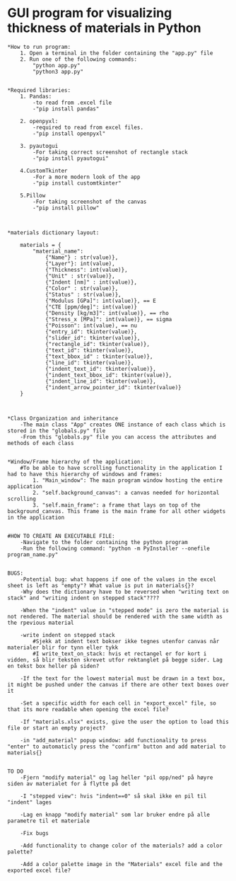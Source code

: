 # GUI program for visualizing thickness of materials in Python

    *How to run program:
        1. Open a terminal in the folder containing the "app.py" file
        2. Run one of the following commands:
            "python app.py"
            "python3 app.py"


    *Required libraries:
        1. Pandas: 
            -to read from .excel file
            -"pip install pandas"

        2. openpyxl:
            -required to read from excel files.
            -"pip install openpyxl"
    
        3. pyautogui
            -For taking correct screenshot of rectangle stack
            -"pip install pyautogui"
        
        4.CustomTkinter
            -For a more modern look of the app
            -"pip install customtkinter"
        
        5.Pillow
            -For taking screenshot of the canvas
            -"pip install pillow"

    

    *materials dictionary layout:

        materials = {
            "material_name":
                {"Name"} : str(value)},
                {"Layer"}: int(value),
                {"Thickness": int(value)},
                {"Unit" : str(value)},
                {"Indent [nm]" : int(value)},
                {"Color" : str(value)},
                {"Status" : str(value)},
                {"Modulus [GPa]": int(value)}, == E
                {"CTE [ppm/deg]": int(value)}
                {"Density [kg/m3]": int(value)}, == rho
                {"Stress_x [MPa]": int(value)}, == sigma
                {"Poisson": int(value), == nu
                {"entry_id": tkinter(value)},
                {"slider_id": tkinter(value)},
                {"rectangle_id": tkinter(value)},
                {"text_id": tkinter(value)},
                {"text_bbox_id" : tkinter(value)},
                {"line_id": tkinter(value)},
                {"indent_text_id": tkinter(value)},
                {"indent_text_bbox_id": tkinter(value)},
                {"indent_line_id": tkinter(value)},
                {"indent_arrow_pointer_id": tkinter(value)}
        }



    *Class Organization and inheritance
        -The main class "App" creates ONE instance of each class which is stored in the "globals.py" file
        -From this "globals.py" file you can access the attributes and methods of each class


    *Window/Frame hierarchy of the application:
        #To be able to have scrolling functionality in the application I had to have this hierarchy of windows and frames:
            1. "Main_window": The main program window hosting the entire application
            2. "self.background_canvas": a canvas needed for horizontal scrolling
            3. "self.main_frame": a frame that lays on top of the background_canvas. This frame is the main frame for all other widgets in the application


    #HOW TO CREATE AN EXECUTABLE FILE:
        -Navigate to the folder containing the python program
        -Run the following command: "python -m PyInstaller --onefile program_name.py"


    BUGS:
        -Potential bug: what happens if one of the values in the excel sheet is left as "empty"? What value is put in materials{}?
        -Why does the dictionary have to be reversed when "writing text on stack" and "writing indent on stepped stack"????

        -When the "indent" value in "stepped mode" is zero the material is not rendered. The material should be rendered with the same width as the rpevious material
        
        -write indent on stepped stack
            #Sjekk at indent text bokser ikke tegnes utenfor canvas når materialer blir for tynn eller tykk
            #I write_text_on_stack: hvis et rectangel er for kort i vidden, så blir teksten skrevet utfor rektanglet på begge sider. Lag en tekst box heller på siden?
        
        -If the text for the lowest material must be drawn in a text box, it might be pushed under the canvas if there are other text boxes over it
        
        -Set a specific width for each cell in "export_excel" file, so that its more readable when opening the excel file?

        -If "materials.xlsx" exists, give the user the option to load this file or start an empty project?

        -in "add_material" popup window: add functionality to press "enter" to automaticly press the "confirm" button and add material to materials{}


    TO DO           
        -Fjern "modify material" og lag heller "pil opp/ned" på høyre siden av materialet for å flytte på det

        -I "stepped view": hvis "indent==0" så skal ikke en pil til "indent" lages

        -Lag en knapp "modify material" som lar bruker endre på alle parametre til et materiale 
        
        -Fix bugs

        -Add functionality to change color of the materials? add a color palette?

        -Add a color palette image in the "Materials" excel file and the exported excel file?
